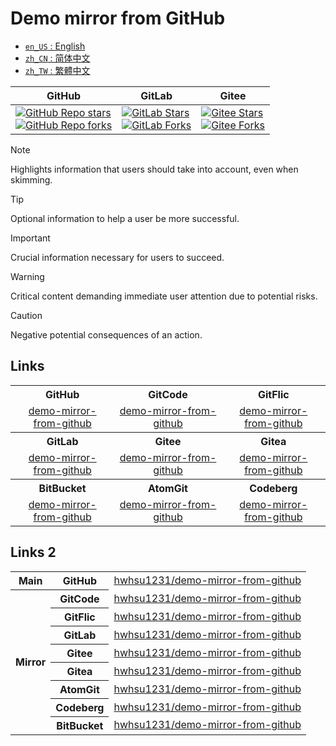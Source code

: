 # Demo mirror from GitHub

<ul>
  <li><a href="./README.md"><code>en_US</code> : English</a></li>
  <li><a href="./README.zh_CN.md"><code>zh_CN</code> : 简体中文</a></li>
  <li><a href="./README.zh_TW.md"><code>zh_TW</code> : 繁體中文</a></li>
</ul>

<div align="center">
  <table>
    <thead>
      <tr>
        <th style="text-align: center; vertical-align: middle;">GitHub</th>
        <th style="text-align: center; vertical-align: middle;">GitLab</th>
        <th style="text-align: center; vertical-align: middle;">Gitee</th>
      </tr>
    </thead>
    <tbody>
      <tr>
        <td>
          <a href="https://github.com/hwhsu1231/demo-mirror-from-github/stargazers">
            <img alt="GitHub Repo stars" src="https://img.shields.io/github/stars/hwhsu1231/demo-mirror-from-github?style=flat&logo=github" />
          </a><br />
          <a href="https://github.com/hwhsu1231/demo-mirror-from-github/forks">
            <img alt="GitHub Repo forks" src="https://img.shields.io/github/forks/hwhsu1231/demo-mirror-from-github?style=flat&logo=github" />
          </a>
        </td>
        <td>
          <a href="https://gitlab.com/hwhsu1231/demo-mirror-from-github/-/starrers">
            <img alt="GitLab Stars" src="https://img.shields.io/gitlab/stars/hwhsu1231%2Fdemo-mirror-from-github?gitlab_url=https%3A%2F%2Fgitlab.com&style=flat&logo=gitlab" />
          </a><br />
          <a href="https://gitlab.com/hwhsu1231/demo-mirror-from-github/-/forks">
            <img alt="GitLab Forks" src="https://img.shields.io/gitlab/forks/hwhsu1231%2Fdemo-mirror-from-github?gitlab_url=https%3A%2F%2Fgitlab.com&style=flat&logo=gitlab" />
          </a>
        </td>
        <td>
          <a href='https://gitee.com/hwhsu1231/demo-mirror-from-github/stargazers'>
            <img alt="Gitee Stars" src='https://gitee.com/hwhsu1231/demo-mirror-from-github/badge/star.svg?theme=dark' alt='star' />
          </a><br />
          <a href='https://gitee.com/hwhsu1231/demo-mirror-from-github/members'>
            <img alt="Gitee Forks" src='https://gitee.com/hwhsu1231/demo-mirror-from-github/badge/fork.svg?theme=dark' alt='fork' />
          </a>
        </td>
      </tr>
    </tbody>
  </table>
</div>

> [!NOTE]
> Highlights information that users should take into account, even when skimming.

> [!TIP]
> Optional information to help a user be more successful.

> [!IMPORTANT]
> Crucial information necessary for users to succeed.

> [!WARNING]
> Critical content demanding immediate user attention due to potential risks.

> [!CAUTION]
> Negative potential consequences of an action.

## Links

<div align="center">
  <table>
    <tbody>
      <!-- Row 1 -->
      <tr>
        <th colspan="1" style="text-align: center; vertical-align: middle; width: 33%;">GitHub</th>
        <th colspan="1" style="text-align: center; vertical-align: middle; width: 34%;">GitCode</th>
        <th colspan="1" style="text-align: center; vertical-align: middle; width: 33%;">GitFlic</th>
      </tr>
      <!-- Row 2 -->
      <tr>
        <td colspan="1" style="text-align: center; vertical-align: middle; width: 33%;">
          <a href="https://github.com/hwhsu1231/demo-mirror-from-github" target="_blank">demo-mirror-from-github</a>
        </td>
        <td colspan="1" style="text-align: center; vertical-align: middle; width: 34%;">
          <a href="https://gitcode.com/hwhsu1231/demo-mirror-from-github" target="_blank">demo-mirror-from-github</a>
        </td>
        <td colspan="1" style="text-align: center; vertical-align: middle; width: 33%;">
          <a href="https://gitflic.ru/project/hwhsu1231/demo-mirror-from-github" target="_blank">demo-mirror-from-github</a>
        </td>
      </tr>
      <!-- Row 3 -->
      <tr>
        <th colspan="1" style="text-align: center; vertical-align: middle; width: 33%;">GitLab</th>
        <th colspan="1" style="text-align: center; vertical-align: middle; width: 34%;">Gitee</th>
        <th colspan="1" style="text-align: center; vertical-align: middle; width: 33%;">Gitea</th>
      </tr>
      <!-- Row 4 -->
      <tr>
        <td colspan="1" style="text-align: center; vertical-align: middle; width: 33%;">
          <a href="https://gitlab.com/hwhsu1231/demo-mirror-from-github" target="_blank">demo-mirror-from-github</a>
        </td>
        <td colspan="1" style="text-align: center; vertical-align: middle; width: 34%;">
          <a href="https://gitee.com/hwhsu1231/demo-mirror-from-github" target="_blank">demo-mirror-from-github</a>
        </td>
        <td colspan="1" style="text-align: center; vertical-align: middle; width: 33%;">
          <a href="https://gitea.com/hwhsu1231/demo-mirror-from-github" target="_blank">demo-mirror-from-github</a>
        </td>
      </tr>
      <!-- Row 5 -->
      <tr>
        <th colspan="1" style="text-align: center; vertical-align: middle; width: 33%;">BitBucket</th>
        <th colspan="1" style="text-align: center; vertical-align: middle; width: 34%;">AtomGit</th>
        <th colspan="1" style="text-align: center; vertical-align: middle; width: 33%;">Codeberg</th>
      </tr>
      <!-- Row 6 -->
      <tr>
        <td colspan="1" style="text-align: center; vertical-align: middle; width: 33%;">
          <a href="https://bitbucket.org/hwhsu1231/demo-mirror-from-github" target="_blank">demo-mirror-from-github</a>
        </td>
        <td colspan="1" style="text-align: center; vertical-align: middle; width: 34%;">
          <a href="https://atomgit.com/hwhsu1231/demo-mirror-from-github" target="_blank">demo-mirror-from-github</a>
        </td>
        <td colspan="1" style="text-align: center; vertical-align: middle; width: 33%;">
          <a href="https://codeberg.org/hwhsu1231/demo-mirror-from-github" target="_blank">demo-mirror-from-github</a>
        </td>
      </tr>
    </tbody>
  </table>
</div>

## Links 2

<div align="center">
  <table>
    <tbody>
      <!-- Main -->
      <tr>
        <th rowspan="1" style="text-align: center; vertical-align: middle;">Main</th>
        <th style="text-align: center; vertical-align: middle;">GitHub</th>
        <td style="text-align: center; vertical-align: middle;">
          <a href="https://github.com/hwhsu1231/demo-mirror-from-github" target="_blank">hwhsu1231/demo-mirror-from-github</a>
        </td>
      </tr>
      <!-- Mirror -->
      <tr>
        <th rowspan="8" style="text-align: center; vertical-align: middle;">Mirror</th>
        <th style="text-align: center; vertical-align: middle;">GitCode</th>
        <td style="text-align: center; vertical-align: middle;">
          <a href="https://gitcode.com/hwhsu1231/demo-mirror-from-github" target="_blank">hwhsu1231/demo-mirror-from-github</a>
        </td>
      </tr>
      <tr>
        <th style="text-align: center; vertical-align: middle;">GitFlic</th>
        <td style="text-align: center; vertical-align: middle;">
          <a href="https://gitflic.ru/project/hwhsu1231/demo-mirror-from-github" target="_blank">hwhsu1231/demo-mirror-from-github</a>
        </td>
      </tr>
      <tr>
        <th style="text-align: center; vertical-align: middle;">GitLab</th>
        <td style="text-align: center; vertical-align: middle;">
          <a href="https://gitlab.com/hwhsu1231/demo-mirror-from-github" target="_blank">hwhsu1231/demo-mirror-from-github</a>
        </td>
      </tr>
      <tr>
        <th style="text-align: center; vertical-align: middle;">Gitee</th>
        <td style="text-align: center; vertical-align: middle;">
          <a href="https://gitee.com/hwhsu1231/demo-mirror-from-github" target="_blank">hwhsu1231/demo-mirror-from-github</a>
        </td>
      </tr>
      <tr>
        <th style="text-align: center; vertical-align: middle;">Gitea</th>
        <td style="text-align: center; vertical-align: middle;">
          <a href="https://gitea.com/hwhsu1231/demo-mirror-from-github" target="_blank">hwhsu1231/demo-mirror-from-github</a>
        </td>
      </tr>
      <tr>
        <th style="text-align: center; vertical-align: middle;">AtomGit</th>
        <td style="text-align: center; vertical-align: middle;">
          <a href="https://atomgit.com/hwhsu1231/demo-mirror-from-github" target="_blank">hwhsu1231/demo-mirror-from-github</a>
        </td>
      </tr>
      <tr>
        <th style="text-align: center; vertical-align: middle;">Codeberg</th>
        <td style="text-align: center; vertical-align: middle;">
          <a href="https://codeberg.org/hwhsu1231/demo-mirror-from-github" target="_blank">hwhsu1231/demo-mirror-from-github</a>
        </td>
      </tr>
      <tr>
        <th style="text-align: center; vertical-align: middle;">BitBucket</th>
        <td style="text-align: center; vertical-align: middle;">
          <a href="https://bitbucket.org/hwhsu1231/demo-mirror-from-github" target="_blank">hwhsu1231/demo-mirror-from-github</a>
        </td>
      </tr>
    </tbody>
  </table>
</div>
